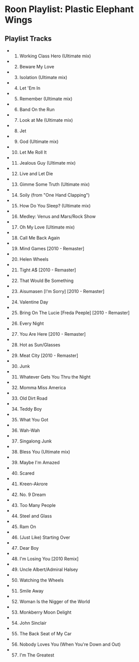 # Roon Playlist: Plastic Elephant Wings

## Playlist Tracks


- 1. Working Class Hero (Ultimate mix)
- 2. Beware My Love
- 3. Isolation (Ultimate mix)
- 4. Let 'Em In
- 5. Remember (Ultimate mix)
- 6. Band On the Run
- 7. Look at Me (Ultimate mix)
- 8. Jet
- 9. God (Ultimate mix)
- 10. Let Me Roll It
- 11. Jealous Guy (Ultimate mix)
- 12. Live and Let Die
- 13. Gimme Some Truth (Ultimate mix)
- 14. Soily (from "One Hand Clapping")
- 15. How Do You Sleep? (Ultimate mix)
- 16. Medley: Venus and Mars/Rock Show
- 17. Oh My Love (Ultimate mix)
- 18. Call Me Back Again
- 19. Mind Games [2010 - Remaster]
- 20. Helen Wheels
- 21. Tight A$ [2010 - Remaster]
- 22. That Would Be Something
- 23. Aisumasen [I'm Sorry] [2010 - Remaster]
- 24. Valentine Day
- 25. Bring On The Lucie [Freda Peeple] [2010 - Remaster]
- 26. Every Night
- 27. You Are Here [2010 - Remaster]
- 28. Hot as Sun/Glasses
- 29. Meat City [2010 - Remaster]
- 30. Junk
- 31. Whatever Gets You Thru the Night
- 32. Momma Miss America
- 33. Old Dirt Road
- 34. Teddy Boy
- 35. What You Got
- 36. Wah-Wah
- 37. Singalong Junk
- 38. Bless You (Ultimate mix)
- 39. Maybe I'm Amazed
- 40. Scared
- 41. Kreen-Akrore
- 42. No. 9 Dream
- 43. Too Many People
- 44. Steel and Glass
- 45. Ram On
- 46. (Just Like) Starting Over
- 47. Dear Boy
- 48. I'm Losing You [2010 Remix]
- 49. Uncle Albert/Admiral Halsey
- 50. Watching the Wheels
- 51. Smile Away
- 52. Woman Is the Nigger of the World
- 53. Monkberry Moon Delight
- 54. John Sinclair
- 55. The Back Seat of My Car
- 56. Nobody Loves You (When You're Down and Out)
- 57. I'm The Greatest

